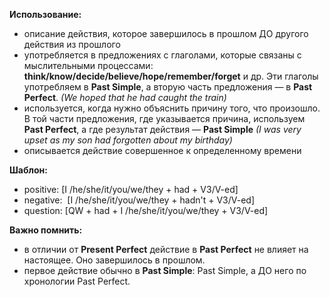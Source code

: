 **Использование:**
- описание действия, которое завершилось в прошлом ДО другого действия из прошлого 
- употребляется в предложениях с глаголами, которые связаны с мыслительными процессами: **think/know/decide/believe/hope/remember/forget** и др. Эти глаголы употребляем в **Past Simple**, а вторую часть предложения — в **Past Perfect**. *(We hoped that he had caught the train)*
- используется, когда нужно объяснить причину того, что произошло. В той части предложения, где указывается причина, используем **Past Perfect**, а где результат действия — **Past Simple** *(I was very upset as my son had forgotten about my birthday)*
- описывается действие совершенное к определенному времени
	
**Шаблон:**
- positive: [I /he/she/it/you/we/they + had + V3/V-ed]
- negative:  [I /he/she/it/you/we/they + hadn't + V3/V-ed]
- question: [QW + had + I /he/she/it/you/we/they + V3/V-ed]

**Важно помнить:**
- в отличии от **Present Perfect** действие в **Past Perfect** не влияет на настоящее. Оно завершилось в прошлом.
- первое действие обычно в **Past Simple**: Past Simple, а ДО него по хронологии Past Perfect.